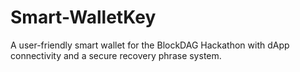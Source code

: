 # Smart-WalletKey
A user-friendly smart wallet for the BlockDAG Hackathon with dApp connectivity and a secure recovery phrase system.
